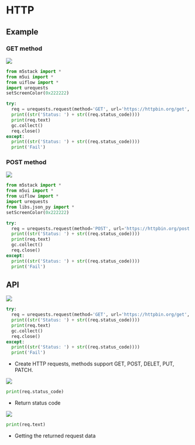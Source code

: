 
# HTTP

## Example

### GET method


<img class="blockly_svg" src="https://m5stack.oss-cn-shenzhen.aliyuncs.com/resource/docs/static/assets/img/uiflow/blockly/advanced/http/uiflow_block_http_request_get_example.svg"> 


```python
from m5stack import *
from m5ui import *
from uiflow import *
import urequests
setScreenColor(0x222222)

try:
  req = urequests.request(method='GET', url='https://httpbin.org/get', headers={'Accept':'application/json'})
  print((str('Status: ') + str((req.status_code))))
  print(req.text)
  gc.collect()
  req.close()
except:
  print((str('Status: ') + str((req.status_code))))
  print('Fail')
```

### POST method

<img class="blockly_svg" src="https://m5stack.oss-cn-shenzhen.aliyuncs.com/resource/docs/static/assets/img/uiflow/blockly/advanced/http/uiflow_block_http_request_post_example.svg"> 


```python
from m5stack import *
from m5ui import *
from uiflow import *
import urequests
from libs.json_py import *
setScreenColor(0x222222)

try:
  req = urequests.request(method='POST', url='https://httpbin.org/post',json={'Payload':(py_2_json({'msg':'hello'}))}, headers={'Content-Type':'application/json'})
  print((str('Status: ') + str((req.status_code))))
  print(req.text)
  gc.collect()
  req.close()
except:
  print((str('Status: ') + str((req.status_code))))
  print('Fail')

```


## API


<img class="blockly_svg" src="https://m5stack.oss-cn-shenzhen.aliyuncs.com/resource/docs/static/assets/img/uiflow/blockly/advanced/http/uiflow_block_http_request.svg"> 

```python
try:
  req = urequests.request(method='GET', url='https://httpbin.org/get', headers={'Accept':'application/json'})
  print((str('Status: ') + str((req.status_code))))
  print(req.text)
  gc.collect()
  req.close()
except:
  print((str('Status: ') + str((req.status_code))))
  print('Fail')

```

- Create HTTP requests, methods support GET, POST, DELET, PUT, PATCH.


<img class="blockly_svg" src="https://m5stack.oss-cn-shenzhen.aliyuncs.com/resource/docs/static/assets/img/uiflow/blockly/advanced/http/uiflow_block_get_status_code.svg"> 

```python
print(req.status_code)
```

- Return status code


<img class="blockly_svg" src="https://m5stack.oss-cn-shenzhen.aliyuncs.com/resource/docs/static/assets/img/uiflow/blockly/advanced/http/uiflow_block_get_data.svg"> 

```python
print(req.text)
```

- Getting the returned request data
